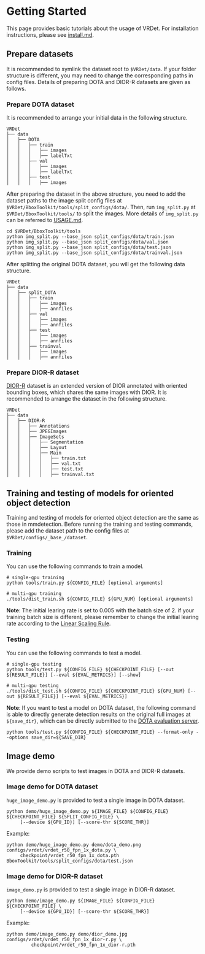 # Getting Started

This page provides basic tutorials about the usage of VRDet.
For installation instructions, please see [install.md](install.md).

## Prepare datasets

It is recommended to symlink the dataset root to `$VRDet/data`.
If your folder structure is different, you may need to change the corresponding paths in config files.
Details of preparing DOTA and DIOR-R datasets are given as follows.

### Prepare DOTA dataset

It is recommended to arrange your initial data in the following structure.

```
VRDet
├── data
│   ├── DOTA
│   │   ├── train
│   │   │   ├── images
│   │   │   ├── labelTxt
│   │   ├── val
│   │   │   ├── images
│   │   │   ├── labelTxt
│   │   ├── test
│   │   │   ├── images
```

After preparing the dataset in the above structure, you need to add the dataset paths to the image split config files 
at `$VRDet/BboxToolkit/tools/split_configs/dota/`. Then, run `img_split.py` at `$VRDet/BboxToolkit/tools/` to split the images.
More details of `img_split.py` can be referred to [USAGE.md](../BboxToolkit/USAGE.md).

```shell
cd $VRDet/BboxToolkit/tools
python img_split.py --base_json split_configs/dota/train.json
python img_split.py --base_json split_configs/dota/val.json
python img_split.py --base_json split_configs/dota/test.json
python img_split.py --base_json split_configs/dota/trainval.json
```

After splitting the original DOTA dataset, you will get the following data structure.
```
VRDet
├── data
│   ├── split_DOTA
│   │   ├── train
│   │   │   ├── images
│   │   │   ├── annfiles
│   │   ├── val
│   │   │   ├── images
│   │   │   ├── annfiles
│   │   ├── test
│   │   │   ├── images
│   │   │   ├── annfiles
│   │   ├── trainval
│   │   │   ├── images
│   │   │   ├── annfiles
```

### Prepare DIOR-R dataset

[DIOR-R](https://pan.baidu.com/s/1iLKT0JQoKXEJTGNxt5lSMg#list/path=%2F) dataset is an extended version of DIOR annotated with oriented bounding boxes, 
which shares the same images with DIOR. It is recommended to arrange the dataset in the following structure.

```
VRDet
├── data
│   ├── DIOR-R
│   │   ├── Annotations
│   │   ├── JPEGImages
│   │   ├── ImageSets
│   │   │   ├── Segmentation
│   │   │   ├── Layout
│   │   │   ├── Main
│   │   │   │   ├── train.txt
│   │   │   │   ├── val.txt
│   │   │   │   ├── test.txt
│   │   │   │   ├── trainval.txt
```

## Training and testing of models for oriented object detection

Training and testing of models for oriented object detection are the same as those in mmdetection.
Before running the training and testing commands, please add the dataset path to the config files 
at `$VRDet/configs/_base_/dataset`.

### Training

You can use the following commands to train a model.

```shell
# single-gpu training
python tools/train.py ${CONFIG_FILE} [optional arguments]

# multi-gpu training
./tools/dist_train.sh ${CONFIG_FILE} ${GPU_NUM} [optional arguments]
```

**Note**: The initial learing rate is set to 0.005 with the batch size of 2. 
if your training batch size is different, please remember to change the initial learing rate 
according to the [Linear Scaling Rule](https://arxiv.org/abs/1706.02677).

### Testing

You can use the following commands to test a model.

```shell
# single-gpu testing
python tools/test.py ${CONFIG_FILE} ${CHECKPOINT_FILE} [--out ${RESULT_FILE}] [--eval ${EVAL_METRICS}] [--show]

# multi-gpu testing
./tools/dist_test.sh ${CONFIG_FILE} ${CHECKPOINT_FILE} ${GPU_NUM} [--out ${RESULT_FILE}] [--eval ${EVAL_METRICS}]
```

**Note**: If you want to test a model on DOTA dataset, the following command is able to directly 
generate detection results on the original full images at `${save_dir}`, which can be directly submitted 
to the [DOTA evaluation server](https://captain-whu.github.io/DOTA/evaluation.html).

```shell
python tools/test.py ${CONFIG_FILE} ${CHECKPOINT_FILE} --format-only --options save_dir=${SAVE_DIR}
```

## Image demo

We provide demo scripts to test images in DOTA and DIOR-R datasets.

### Image demo for DOTA dataset

`huge_image_demo.py` is provided to test a single image in DOTA dataset.

```shell
python demo/huge_image_demo.py ${IMAGE_FILE} ${CONFIG_FILE} ${CHECKPOINT_FILE} ${SPLIT_CONFIG_FILE} \
	 [--device ${GPU_ID}] [--score-thr ${SCORE_THR}]
```

Example:
```shell
python demo/huge_image_demo.py demo/dota_demo.png configs/vrdet/vrdet_r50_fpn_1x_dota.py \
	 checkpoint/vrdet_r50_fpn_1x_dota.pth BboxToolkit/tools/split_configs/dota/test.json
```

### Image demo for DIOR-R dataset

`image_demo.py` is provided to test a single image in DIOR-R dataset.

```shell
python demo/image_demo.py ${IMAGE_FILE} ${CONFIG_FILE} ${CHECKPOINT_FILE} \
	 [--device ${GPU_ID}] [--score-thr ${SCORE_THR}]
```

Example:
```shell
python demo/image_demo.py demo/dior_demo.jpg configs/vrdet/vrdet_r50_fpn_1x_dior-r.py \
         checkpoint/vrdet_r50_fpn_1x_dior-r.pth
```
